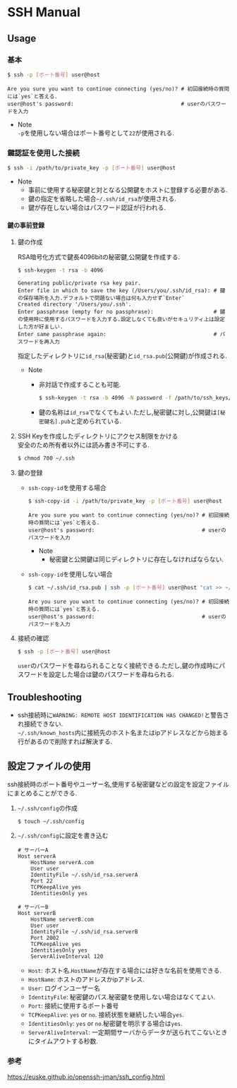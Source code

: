 # SSH Manual

## Usage
### 基本

```bash
$ ssh -p [ポート番号] user@host
```
```
Are you sure you want to continue connecting (yes/no)? # 初回接続時の質問には`yes`と答える.
user@host's password:                                  # userのパスワードを入力
```
* Note  
    `-p`を使用しない場合はポート番号として`22`が使用される.


### 鍵認証を使用した接続
```bash
$ ssh -i /path/to/private_key -p [ポート番号] user@host
```
* Note
    - 事前に使用する秘密鍵と対となる公開鍵をホストに登録する必要がある.
    - 鍵の指定を省略した場合`~/.ssh/id_rsa`が使用される.
    - 鍵が存在しない場合はパスワード認証が行われる.

#### 鍵の事前登録
1. 鍵の作成  

    RSA暗号化方式で鍵長4096bitの秘密鍵,公開鍵を作成する.

    ```bash
    $ ssh-keygen -t rsa -b 4096
    ```
    ```
    Generating public/private rsa key pair.
    Enter file in which to save the key (/Users/you/.ssh/id_rsa): # 鍵の保存場所を入力.デフォルトで問題ない場合は何も入力せず`Enter`
    Created directory '/Users/you/.ssh'.
    Enter passphrase (empty for no passphrase):                   # 鍵の使用時に使用するパスワードを入力する.設定しなくても良いがセキュリティ上は設定した方が好ましい.
    Enter same passphrase again:                                  # パスワードを再入力
    ```
    指定したディレクトリに`id_rsa`(秘密鍵)と`id_rsa.pub`(公開鍵)が作成される.  
    * Note
        - 非対話で作成することも可能.

            ```bash
            $ ssh-keygen -t rsa -b 4096 -N password -f /path/to/ssh_keys/id_rsa
            ```
        - 鍵の名称は`id_rsa`でなくてもよい.ただし,秘密鍵に対し,公開鍵は`[秘密鍵名].pub`と定められている.

2. SSH Keyを作成したディレクトリにアクセス制限をかける  
    安全のため所有者以外には読み書き不可にする.
    ```bash
    $ chmod 700 ~/.ssh
    ```

3. 鍵の登録
    * `ssh-copy-id`を使用する場合

        ```bash
        $ ssh-copy-id -i /path/to/private_key -p [ポート番号] user@host
        ```
        ```
        Are you sure you want to continue connecting (yes/no)? # 初回接続時の質問には`yes`と答える.
        user@host's password:                                  # userのパスワードを入力
        ```

        * Note
            - 秘密鍵と公開鍵は同じディレクトリに存在しなければならない.

    * `ssh-copy-id`を使用しない場合

        ```bash
        $ cat ~/.ssh/id_rsa.pub | ssh -p [ポート番号] user@host "cat >> ~/.ssh/authorized_keys"
        ```
        ```
        Are you sure you want to continue connecting (yes/no)? # 初回接続時の質問には`yes`と答える.
        user@host's password:                                  # userのパスワードを入力
        ```

4. 接続の確認
    ```bash
    $ ssh -p [ポート番号] user@host
    ```
    `user`のパスワードを尋ねられることなく接続できる.ただし,鍵の作成時にパスワードを設定した場合は鍵のパスワードを尋ねられる.

## Troubleshooting
* ssh接続時に`WARNING: REMOTE HOST IDENTIFICATION HAS CHANGED!`と警告され接続できない.  
    `~/.ssh/known_hosts`内に接続先のホスト名またはipアドレスなどから始まる行があるので削除すれば解決する.


## 設定ファイルの使用
ssh接続時のポート番号やユーザー名,使用する秘密鍵などの設定を設定ファイルにまとめることができる.
1. `~/.ssh/config`の作成
    ```
    $ touch ~/.ssh/config
    ```
2. `~/.ssh/config`に設定を書き込む
    ```dat:~/.ssh/config
    # サーバーA
    Host serverA
        HostName serverA.com
        User user
        IdentityFile ~/.ssh/id_rsa.serverA
        Port 22
        TCPKeepAlive yes
        IdentitiesOnly yes

    # サーバーB
    Host serverB
        HostName serverB.com
        User user
        IdentityFile ~/.ssh/id_rsa.serverB
        Port 2002
        TCPKeepAlive yes
        IdentitiesOnly yes
        ServerAliveInterval 120
    ```
    * `Host`: ホスト名.`HostName`が存在する場合には好きな名前を使用できる.
    * `HostName`: ホストのアドレスかipアドレス.
    * `User`: ログインユーザー名
    * `IdentityFile`: 秘密鍵のパス.秘密鍵を使用しない場合はなくてよい.
    * `Port`: 接続に使用するポート番号
    * `TCPKeepAlive`: `yes` or `no`. 接続状態を継続したい場合`yes`.
    * `IdentitiesOnly`: `yes` or `no`.秘密鍵を明示する場合は`yes`.
    * `ServerAliveInterval`: 一定期間サーバからデータが送られてこないときにタイムアウトする秒数.


### 参考
https://euske.github.io/openssh-jman/ssh_config.html
